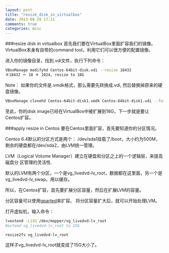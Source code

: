 ```yaml
---
layout: post
title: "resize_disk_in_virtualbox"
date: 2013-08-28 17:21
comments: true
categories: misc
---
```


###resize disk in virtualbox
首先我们要在VirtualBox里面扩容我们的镜像。
VirtualBox本身有自带的command tool，利用它们可以很方便的配置镜像。

进入你的镜像目录，找到.vdi文件，执行下列命令：

```bash
VBoxManage modifyhd Centos-64bit-disk.vdi --resize 18432
＃18432 ＝ 18 ＊ 1024, resize to 18G
```

Note： 如果你的文件是.vmdk格式，那么需要先转换成.vdi,
然后替换掉原来的硬盘镜像。
```bash
VBoxManage clonehd Centos-64bit-disk1.vmdk Centos-64bit-disk1.vdi --format vdi
```

至此，你的disk image已经在VirtualBox中被扩展到18G，下一步就是要让Centos扩容。

###apply resize in Centos
要在Centos里面扩容，首先要知道你的分区情况。

Centos 6.4默认的分区方式是两个：
/dev/sda1挂载了/boot，大小约为500M，
剩余的硬盘都在/dev/sda2，由LVM统一管理。

LVM（Logical Volume Manager）建立在硬盘和分区之上的一个逻辑层，来提高磁盘分 区管理的灵活性.

默认的LVM有两个分区，一个是vg_livedvd-lv_root，数据都在这里面，另一个是vg_livedvd-lv_swap，用以缓存。

所以，在Centos扩容，首先要扩展分区容量，然后在扩展LVM的容量。

分区容量可以使用[gparted](http://gparted.sourceforge.net)来扩容。
将分区容量扩大后，就可以开始处理LVM。

打开虚拟机，输入命令：

```bash
lvextend -L15G /dev/mapper/vg_livedvd-lv_root
#extend vg_livedvd-lv_root to 15G

resize2fs vg_livedvd-lv_root
```

这样子vg_livedvd-lv_root就变成了15G大小了。


